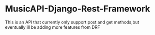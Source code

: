 # MusicAPI-Django-Rest-Framework
This is an API that currently only support post and get methods,but eventually ill be adding more features from DRF 
